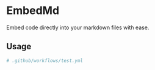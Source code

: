 # EmbedMd

Embed code directly into your markdown files with ease.

## Usage

```yaml
# .github/workflows/test.yml
```

